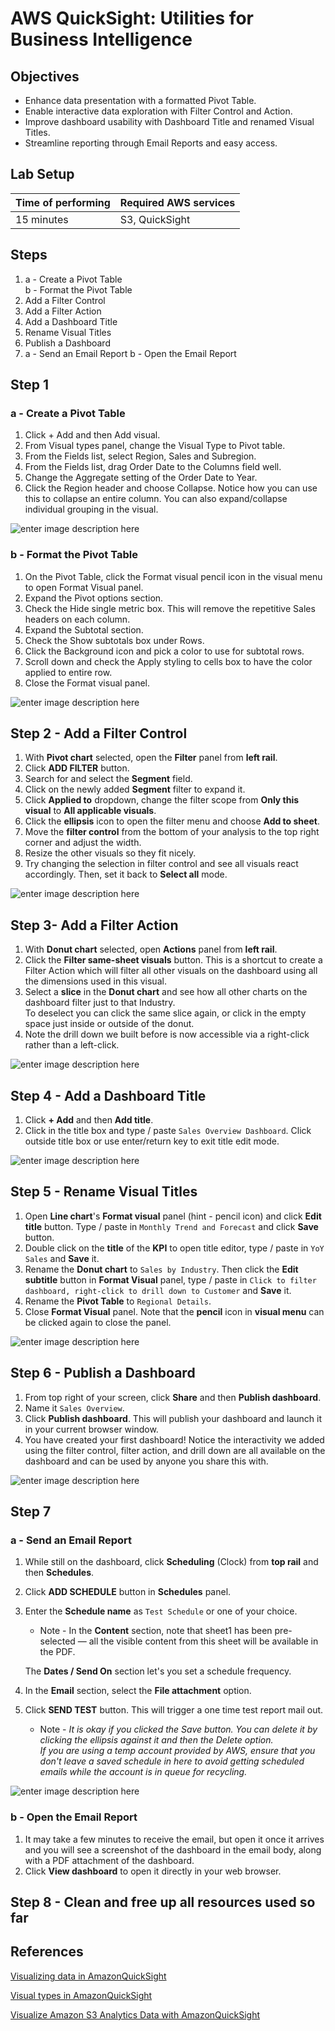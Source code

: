 # AWS QuickSight: Utilities for Business Intelligence

## Objectives

-   Enhance data presentation with a formatted Pivot Table.
-   Enable interactive data exploration with Filter Control and Action.
-   Improve dashboard usability with Dashboard Title and renamed Visual Titles.
-   Streamline reporting through Email Reports and easy access.

## Lab Setup

<center>
<div style="text-align: center;">
  
  | Time of performing | Required AWS services |
  |--------------------|--------------------|
  | 15 minutes         | S3, QuickSight|
</div>
</center>

## Steps

1.  
    a - Create a Pivot Table  
    b - Format the Pivot Table
2. Add a Filter Control
3. Add a Filter Action
4. Add a Dashboard Title
5. Rename Visual Titles
6. Publish a Dashboard
7.  
    a - Send an Email Report
    b - Open the Email Report

## Step 1
### a - Create a Pivot Table
1.  Click + Add and then Add visual.
2.  From Visual types panel, change the Visual Type to Pivot table.
3.  From the Fields list, select Region, Sales and Subregion.
4.  From the Fields list, drag Order Date to the Columns field well.
5.  Change the Aggregate setting of the Order Date to Year.
6.  Click the Region header and choose Collapse. Notice how you can use this to collapse an entire column. You can also expand/collapse individual grouping in the visual.

![enter image description here](https://static.us-east-1.prod.workshops.aws/public/8215b450-c9d4-46ed-9185-f4975a8ad884/static/Author%20Workshop/1.Build%20Your%20First%20Dashboard/Exercises/NL-7a-Donut.gif)

### b - Format the Pivot Table
1.  On the Pivot Table, click the Format visual pencil icon in the visual menu to open Format Visual panel.
2.  Expand the Pivot options section.
3.  Check the Hide single metric box. This will remove the repetitive Sales headers on each column.
4.  Expand the Subtotal section.
5.  Check the Show subtotals box under Rows.
6.  Click the Background icon and pick a color to use for subtotal rows.
7.  Scroll down and check the Apply styling to cells box to have the color applied to entire row.
8.  Close the Format visual panel.

![enter image description here](https://static.us-east-1.prod.workshops.aws/public/8215b450-c9d4-46ed-9185-f4975a8ad884/static/Author%20Workshop/1.Build%20Your%20First%20Dashboard/Exercises/NL-8b-Formatting.gif)

## Step 2 - Add a Filter Control
1.  With  **Pivot chart**  selected, open the  **Filter**  panel from  **left rail**.
2.  Click  **ADD FILTER**  button.
3.  Search for and select the  **Segment**  field.
4.  Click on the newly added  **Segment**  filter to expand it.
5.  Click  **Applied to**  dropdown, change the filter scope from  **Only this visual**  to  **All applicable visuals**.
6.  Click the  **ellipsis**  icon to open the filter menu and choose  **Add to sheet**.
7.  Move the  **filter control**  from the bottom of your analysis to the top right corner and adjust the width.
8.  Resize the other visuals so they fit nicely.
9.  Try changing the selection in filter control and see all visuals react accordingly. Then, set it back to  **Select all**  mode.

![enter image description here](https://static.us-east-1.prod.workshops.aws/public/8215b450-c9d4-46ed-9185-f4975a8ad884/static/Author%20Workshop/1.Build%20Your%20First%20Dashboard/Exercises/NL-9-Filter.gif)

## Step 3- Add a Filter Action

1.  With  **Donut chart**  selected, open  **Actions**  panel from  **left rail**.
2.  Click the  **Filter same-sheet visuals**  button. This is a shortcut to create a Filter Action which will filter all other visuals on the dashboard using all the dimensions used in this visual.
3.  Select a  **slice**  in the  **Donut chart**  and see how all other charts on the dashboard filter just to that Industry.  
    To deselect you can click the same slice again, or click in the empty space just inside or outside of the donut.
4.  Note the drill down we built before is now accessible via a right-click rather than a left-click.

![enter image description here](https://static.us-east-1.prod.workshops.aws/public/8215b450-c9d4-46ed-9185-f4975a8ad884/static/Author%20Workshop/1.Build%20Your%20First%20Dashboard/Exercises/NL-10-FilterAction.gif)

## Step 4 - Add a Dashboard Title

1.  Click  **+ Add**  and then  **Add title**.
2.  Click in the title box and type / paste  `Sales Overview Dashboard`. Click outside title box or use enter/return key to exit title edit mode.

![enter image description here](https://static.us-east-1.prod.workshops.aws/public/8215b450-c9d4-46ed-9185-f4975a8ad884/static/Author%20Workshop/1.Build%20Your%20First%20Dashboard/Exercises/NL-11-Title.gif)

## Step 5 - Rename Visual Titles

1.  Open  **Line chart**'s  **Format visual**  panel (hint - pencil icon) and click  **Edit title**  button. Type / paste in  `Monthly Trend and Forecast` and click  **Save**  button.
1.  Double click on the  **title**  of the  **KPI**  to open title editor, type / paste in  `YoY Sales` and  **Save**  it.
1.  Rename the  **Donut chart**  to  `Sales by Industry`. Then click the  **Edit subtitle**  button in  **Format Visual**  panel, type / paste in  `Click to filter dashboard, right-click to drill down to Customer` and  **Save**  it.
1.  Rename the  **Pivot Table**  to  `Regional Details`.
1.  Close  **Format Visual**  panel. Note that the  **pencil**  icon in  **visual menu**  can be clicked again to close the panel.

![enter image description here](https://static.us-east-1.prod.workshops.aws/public/8215b450-c9d4-46ed-9185-f4975a8ad884/static/Author%20Workshop/1.Build%20Your%20First%20Dashboard/Exercises/NL-12-VisualTitles.gif)

## Step 6 - Publish a Dashboard

1.  From top right of your screen, click  **Share**  and then  **Publish dashboard**.
2.  Name it  `Sales Overview`.
3.  Click  **Publish dashboard**. This will publish your dashboard and launch it in your current browser window.
4.  You have created your first dashboard! Notice the interactivity we added using the filter control, filter action, and drill down are all available on the dashboard and can be used by anyone you share this with.

![enter image description here](https://static.us-east-1.prod.workshops.aws/public/8215b450-c9d4-46ed-9185-f4975a8ad884/static/Author%20Workshop/1.Build%20Your%20First%20Dashboard/Exercises/NL-13-Publish.gif)

## Step 7 
### a - Send an Email Report

1.  While still on the dashboard, click  **Scheduling**  (Clock) from  **top rail**  and then  **Schedules**.
2.  Click  **ADD SCHEDULE**  button in  **Schedules**  panel.
3.  Enter the  **Schedule name**  as  `Test Schedule`
    or one of your choice.  
     - Note - In the  **Content**  section, note that sheet1 has been pre-selected — all the visible content from this sheet will be available in the PDF.  
    
    The  **Dates / Send On**  section let's you set a schedule frequency.
4.  In the  **Email**  section, select the  **File attachment**  option.
5.  Click  **SEND TEST**  button. This will trigger a one time test report mail out.  
    - Note - *It is okay if you clicked the Save button. You can delete it by clicking the ellipsis against it and then the Delete option.  
    If you are using a temp account provided by AWS, ensure that you don't leave a saved schedule in here to avoid getting scheduled emails while the account is in queue for recycling.*

  ![enter image description here](https://static.us-east-1.prod.workshops.aws/public/8215b450-c9d4-46ed-9185-f4975a8ad884/static/Author%20Workshop/1.Build%20Your%20First%20Dashboard/Exercises/NL-14a-Email.gif)

### b - Open the Email Report

1.  It may take a few minutes to receive the email, but open it once it arrives and you will see a screenshot of the dashboard in the email body, along with a PDF attachment of the dashboard.
2.  Click  **View dashboard**  to open it directly in your web browser.

## Step 8 - Clean and free up all resources used so far

## References

[Visualizing data in AmazonQuickSight](https://docs.aws.amazon.com/quicksight/latest/user/working-with-visuals.html)

[Visual types in AmazonQuickSight](https://docs.aws.amazon.com/quicksight/latest/user/working-with-visual-types.html)

[Visualize Amazon S3 Analytics Data with AmazonQuickSight](https://aws.amazon.com/blogs/big-data/visualize-amazon-s3-analytics-data-with-amazon-quicksight/)
